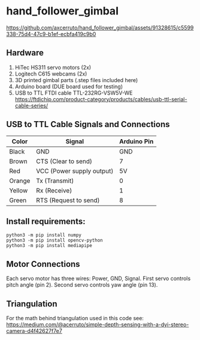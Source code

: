 # hand_follower_gimbal
https://github.com/axcerruto/hand_follower_gimbal/assets/91328615/c5599338-75d4-47c9-b1ef-ecbfa419c9b0

## Hardware 
1. HiTec HS311 servo motors (2x)
2. Logitech C615 webcams (2x)
3. 3D printed gimbal parts (.step files included here)
4. Arduino board (DUE board used for testing)
5. USB to TTL FTDI cable TTL-232RG-VSW5V-WE
https://ftdichip.com/product-category/products/cables/usb-ttl-serial-cable-series/

## USB to TTL Cable Signals and Connections
Color | Signal | Arduino Pin
--- | --- | ---
Black | GND | GND
Brown | CTS (Clear to send) | 7
Red | VCC (Power supply output) | 5V
Orange | Tx (Transmit) | 0
Yellow | Rx (Receive) | 1
Green | RTS (Request to send) | 8

## Install requirements:
```
python3 -m pip install numpy
python3 -m pip install opencv-python
python3 -m pip install mediapipe
```

## Motor Connections
Each servo motor has three wires: Power, GND, Signal.
First servo controls pitch angle (pin 2).
Second servo controls yaw angle (pin 13).

## Triangulation
For the math behind triangulation used in this code see: https://medium.com/@acerruto/simple-depth-sensing-with-a-dyi-stereo-camera-d4f42627f7e7
